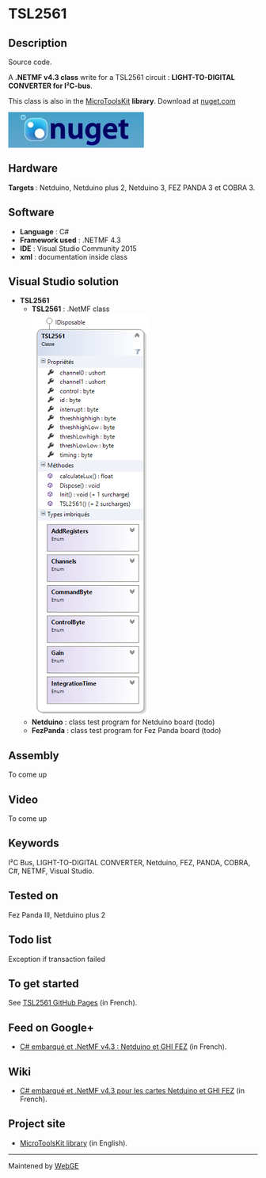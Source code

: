# TSL2561

<strong>Description</strong>
-------------------------------------
Source code.

A <strong>.NETMF v4.3 class</strong> write for a TSL2561 circuit : <strong>LIGHT-TO-DIGITAL CONVERTER for I²C-bus</strong>. 

This class is also in the <a href="https://www.nuget.org/packages/WEBGE.Microtoolskit/" target="_blank">MicroToolsKit</a> <strong>library</strong>. Download at <a href="https://www.nuget.org" target="_blank">nuget.com</a>

 <img src="img/nuget.JPG" align="center" />

<strong>Hardware</strong>
---------------------
<strong> Targets </strong>: Netduino, Netduino plus 2, Netduino 3, FEZ PANDA 3 et COBRA 3.

<strong>Software</strong>
---------------------
<ul>
<li><strong>Language</strong> : C#</li>
<li><strong>Framework used</strong> : .NETMF 4.3</li>
<li><strong>IDE</strong> : Visual Studio Community 2015</li>
<li><strong>xml</strong> : documentation inside class </li> 
</ul>

<strong> Visual Studio solution</strong>
-------------------------------------
<ul>
<li><strong>TSL2561</strong>
<ul>
<li><strong>TSL2561</strong> : .NetMF class</li>
<img src="img/tsl2561.png" />
<li><strong>Netduino</strong> : class test program for Netduino board (todo)</li>
<li><strong>FezPanda</strong> : class test program for Fez Panda board (todo)</li>
</ul>
</li>
</ul>

<strong>Assembly</strong>
--------------------------
To come up

<strong>Video</strong>
-------------------
To come up

<strong>Keywords</strong>
----------------------------
I²C Bus, LIGHT-TO-DIGITAL CONVERTER, Netduino, FEZ, PANDA, COBRA, C#, NETMF, Visual Studio.

<strong>Tested on</strong>
-------------------
Fez Panda III, Netduino plus 2

<strong>Todo list</strong>
-------------------
Exception if transaction failed

<strong>To get started</strong>
--------------------
See <a href="http://webge.github.io/TSL2561/" target="_blank">TSL2561 GitHub Pages</a> (in French).

<strong>Feed on Google+</strong>
--------------------
- <a href="https://plus.google.com/collection/oaaJX" target="_blank">C# embarqué et .NetMF v4.3 : Netduino et GHI FEZ</a> (in French).

<strong>Wiki</strong>
--------------------
- <a href="http://webge.dyndns-server.com/dokuwiki/doku.php?id=netmf43:accueilnetmf" target="_blank">C# embarqué et .NetMF v4.3 pour les cartes Netduino et GHI FEZ</a> (in French).

<strong>Project site</strong>
--------------------
- <a href ="http://webge.dyndns-server.com/dokuwiki/doku.php?id=netmf43:6_microtoolskit" target="_blank">MicroToolsKit library</a> (in English).
<hr>

Maintened by <a href="mailto:philippemariano@gmail.com">WebGE</a>
